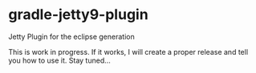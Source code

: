 gradle-jetty9-plugin
====================

Jetty Plugin for the eclipse generation

This is work in progress. If it works, I will create a proper release and tell you how to use it. Stay tuned...
